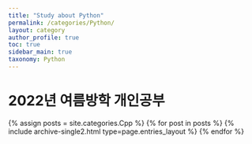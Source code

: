 ```yaml
---
title: "Study about Python"
permalink: /categories/Python/
layout: category
author_profile: true
toc: true
sidebar_main: true
taxonomy: Python
---
```


# 2022년 여름방학 개인공부

{% assign posts = site.categories.Cpp %}
{% for post in posts %} {% include archive-single2.html type=page.entries_layout %} {% endfor %}